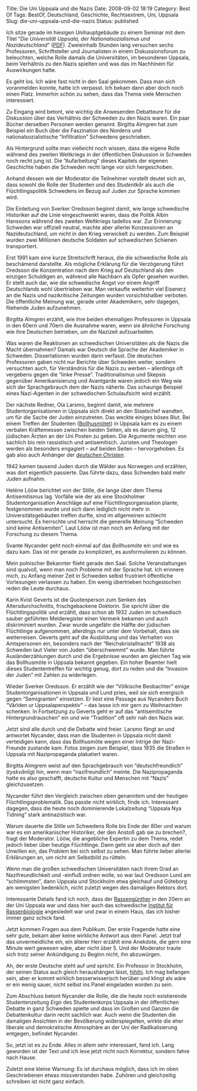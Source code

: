 Title: Die Uni Uppsala und die Nazis
Date: 2008-09-02 18:19
Category: Best Of
Tags: BestOf, Deutschland, Geschichte, Rechtsextrem, Uni, Uppsala
Slug: die-uni-uppsala-und-die-nazis
Status: published

Ich sitze gerade im hiesigen Unihauptgebäude zu einem Seminar mit dem
Titel “*Die Universität Uppsala, der Nationalsozialismus und
Nazideutschland*”
([PDF](http://www.multietn.uu.se/information/UU_o_nazismen(368).pdf)).
Zweieinhalb Stunden lang versuchen sechs Professoren, Schriftsteller und
Journalisten in einem Diskussionsforum zu beleuchten, welche Rolle
damals die Universitäten, im besonderen Uppsala, beim Verhältnis zu den
Nazis spielten und was das im Nachhinein für Auswirkungen hatte.

Es geht los. Ich wäre fast nicht in den Saal gekommen. Dass man sich
voranmelden konnte, hatte ich verpasst. Ich bekam dann aber doch noch
einen Platz. Immerhin schön zu sehen, dass das Thema viele Menschen
interessiert.

Zu Eingang wird betont, wie wichtig die Anwesenden Debatteure für die
Diskussion über das Verhältnis der Schweden zu den Nazis waren. Ein paar
Bücher derselben Personen werden genannt. Birgitta Almgren hat zum
Beispiel ein Buch über die Faszination des Nordens und
nationalsozialistische “Infiltration” Schwedens geschrieben.

Als Hintergrund sollte man vielleicht noch wissen, dass die eigene Rolle
während des zweiten Weltkriegs in der öffentlichen Diskussion in
Schweden noch recht jung ist. Die “Aufarbeitung” dieses Kapitels der
eigenen Geschichte haben die Schweden recht lange vor sich hergeschoben.

Anhand dessen wie der Moderator die Teilnehmer vorstellt deutet sich an,
dass sowohl die Rolle der Studenten und des *Studentkår* als auch die
Flüchtlingspolitik Schwedens im Bezug auf Juden zur Sprache kommen wird.

Die Einleitung von Sverker Oredsson beginnt damit, wie lange schwedische
Historiker auf die Linie eingeschwenkt waren, dass die Politik Albin
Hanssons während des zweiten Weltkriegs tadellos war. Zur Erinnerung:
Schweden war offiziell neutral, machte aber allerlei Konzessionen an
Nazideutschland, um nicht in den Krieg verwickelt zu werden. Zum
Beispiel wurden zwei Millionen deutsche Soldaten auf schwedischen
Schienen transportiert.

Erst 1991 kam eine kurze Streitschrift heraus, die die schwedische Rolle
als beschämend darstellte. Als mögliche Erklärung für die Verzögerung
führt Oredsson die Konzentration nach dem Krieg auf Deutschland als den
einzigen Schuldigen an, während alle Nachbarn als Opfer gesehen wurden.
Er stellt auch dar, wie die schwedische Angst vor einem Angriff
Deutschlands wohl übertrieben war. Man verkaufte weiterhin viel Eisenerz
an die Nazis und nazikritische Zeitungen wurden vorsichtshalber
verboten. Die öffentliche Meinung war, gerade unter Akademikern, sehr
dagegen, fliehende Juden aufzunehmen.

Birgitta Almgren erzählt, wie ihre beiden ehemaligen Professoren in
Uppsala in den 60ern und 70ern die Ausnahme waren, wenn sie ähnliche
Forschung wie ihre Deutschen betrieben, um die Nazizeit aufzuarbeiten.

Was waren die Reaktionen an schwedischen Universitäten als die Nazis die
Macht übernahmen? Damals war Deutsch die Sprache der Akademiker in
Schweden. Dissertationen wurden darin verfasst. Die deutschen
Professoren gaben nicht nur Berichte über Schweden weiter, sondern
versuchten auch, für Verständnis für die Nazis zu werben – allerdings
oft vergebens gegen die “linke Presse”. Traditionalismus und Skepsis
gegenüber Amerikanisierung und Avantgarde waren jedoch ein Weg wie sich
der Sprachgebrauch dem der Nazis näherte. Das schaurige Beispiel eines
Nazi-Agenten in der schwedischen Schulaufsicht wird erzählt.

Der nächste Redner, Ola Larsmo, beginnt damit, wie mehrere
Studentorganisationen in Uppsala sich direkt an den Staatschef wandten,
um für die Sache der Juden einzutreten. Das weckte einiges böses Blut.
Bei einem Treffen der Studenten
([Bollhusmötet](http://sv.wikipedia.org/wiki/Bollhusmötet)) in Uppsala
kam es zu einem verbalen Kräftemessen zwischen beiden Seiten, als es
darum ging, 12 jüdischen Ärzten an der Uni Posten zu geben. Die
Argumente reichten von sachlich bis rein rassistisch und antisemitisch.
Juristen und Theologen werden als besonders engagiert – auf beiden
Seiten – hervorgehoben. Es gab also auch Anhänger der [*deutschen
Christen*](http://de.wikipedia.org/wiki/Deutsche_Christen).

1942 kamen tausend Juden durch die Wälder aus Norwegen und erzählen, was
dort eigentlich passierte. Das führte dazu, dass Schweden bald mehr
Juden aufnahm.

Heléne Lööw berichtet von der Stille, die lange über dem Thema
Antisemitismus lag. Vorfälle wie der als eine Stockholmer
Studentorganisation Anschläge auf eine Flüchtlingsorganisation plante,
festgenommen wurde und sich dann lediglich nicht mehr in
Universitätsgebäuden treffen durfte, sind im allgemeinen schlecht
untersucht. Es herrschte und herrscht die generelle Meinung “Schweden
sind keine Antisemiten”. Laut Lööw ist man noch am Anfang mit der
Forschung zu diesem Thema.

Svante Nycander geht noch einmal auf das *Bollhusmöte* ein und wie es
dazu kam. Das ist mir gerade zu kompliziert, es ausformulieren zu
können.

Mein polnischer Bekannter flieht gerade den Saal. Solche Veranstaltungen
sind qualvoll, wenn man noch Probleme mit der Sprache hat. Ich erinnere
mich, zu Anfang meiner Zeit in Schweden selbst frustriert öffentliche
Vorlesungen verlassen zu haben. Ein wenig übertrieben hochgestochen
reden die Leute durchaus.

Karin Kvist Geverts ist die Quotenperson zum Senken des
Altersdurchschnitts, frischgebackene Doktorin. Sie spricht über die
Flüchtlingspolitik und erzählt, dass schon ab 1932 Juden im schwedisch
sauber geführten Melderegister einen Vermerk bekamen und auch
diskriminiert wurden. Zwar wurde ungefähr die Hälfte der jüdischen
Flüchtlinge aufgenommen, allerdings nur unter dem Vorbehalt, dass sie
weiterreisen. Geverts geht auf die Ausbildung und das Verhalten von
Amtspersonen ein, besonders nach der “Reichskristallnacht” 1938 als
Schweden laut Vieler von Juden “überschwemmt” wurde. Man führte
Ausländerzählungen durch und die Ergebnisse wurden am gleichen Tag wie
das Bollhusmöte in Uppsala bekannt gegeben. Ein hoher Beamter hielt
dieses Studententreffen für wichtig genug, dort zu reden und die
“Invasion der Juden” mit Zahlen zu widerlegen.

Wieder Sverker Oredsson. Er erzählt wie der “Völkische Beobachter”
einige Studentorganisationen in Uppsala und Lund pries, weil sie sich
energisch gegen “Semigranten” einsetzen. Er liest eine Passage aus
Nycanders Buch “Världen ur Uppsalaperspektiv” – das lasse ich mir gern
zu Weihnachten schenken. In Fortsetzung zu Geverts geht er auf das
“antisemitische Hintergrundrauschen” ein und wie “Tradition” oft sehr
nah den Nazis war.

Jetzt sind alle durch und die Debatte wird freier. Larsmo fängt an und
antwortet Nycander, dass man die Studenten in Uppsala nicht damit
verteidigen kann, dass das Bollhusmöte wegen einer Intrige der
Nazi-Freunde zustande kam. Fotos zeigen zum Beispiel, dass 1935 die
Straßen in Uppsala mit Nazipropaganda plakatiert waren.

Birgitta Almgrem weist auf den Sprachgebrauch von “deutschfreundlich”
(*tyskvänlig*) hin, wenn man “nazifreundlich” meinte. Die Nazipropaganda
hatte es also geschafft, deutsche Kultur und Menschen mit “Nazis”
gleichzusetzen.

Nycander führt den Vergleich zwischen oben genanntem und der heutigen
Flüchtlingsproblematik. Das passte nicht wirklich, finde ich.
Interessant dagegen, dass die heute noch dominierende Lokalzeitung
“Uppsala Nya Tidning” stark antinazistisch war.

Warum dauerte die Stille um Schwedens Rolle bis Ende der 80er und warum
war es ein amerikanischer Historiker, der den Anstoß gab sie zu
brechen?, fragt der Moderator. Lööw, die angebliche Expertin zu dem
Thema, redet jedoch lieber über heutige Flüchtlinge. Dann geht sie aber
doch auf den Unwillen ein, das Problem bei sich selbst zu sehen. Man
führte lieber allerlei Erklärungen an, um nicht am Selbstbild zu
rütteln.

Wenn man die großen schwedischen Universitäten nach ihrem Grad an
Nazifreundlichkeit und -einfluß ordnen wolle, so war laut Oredsson Lund
am “schlimmsten”, dann Uppsala und Stockholm etwa gleichauf und Göteborg
am wenigsten bedenklich, nicht zuletzt wegen des damaligen Rektors dort.

Interessante Details fand ich noch, dass der
[Rassengünther](http://de.wikipedia.org/wiki/Hans_F._K._Günther) in den
20ern an der Uni Uppsala war und dass hier auch das schwedische
[Institut für
Rassenbiologie](http://sv.wikipedia.org/wiki/Rasbiologiska_Institutet)
angesiedelt war und zwar in einem Haus, das ich bisher immer ganz schick
fand.

Jetzt kommen Fragen aus dem Publikum. Der erste Fragende hatte eine sehr
gute, bekam aber keine wirkliche Antwort aus dem Panel. Jetzt traf das
unvermeidliche ein, ein älterer Herr erzählt eine Anekdote, die gern
eine Minute wert gewesen wäre, aber nicht über 5. Und der Moderator
traute sich trotz seiner Ankündigung zu Beginn nicht, ihn abzuwürgen.

Ah, der erste Deutsche steht auf und spricht. Ein Professor in
Stockholm, der seinen Status auch gleich heraushängen lässt,
[hihihi](http://www.fiket.de/2008/05/21/unwichtige-titel/). Ich mag
befangen sein, aber er kommt wirklich besserwisserisch herüber und
klingt als wäre er ein wenig sauer, nicht selbst ins Panel eingeladen
worden zu sein.

Zum Abschluss betont Nycander die Rolle, die die heute noch existierende
Studentenzeitung *Ergo* des Studentenkorps Uppsala in der öffentlichen
Debatte in ganz Schweden spielte und dass im Großen und Ganzen die
Debattenkultur darin recht sachlich war. Auch wenn die Studenten die
damaligen Ansichten in der Bevölkerung widerspiegelten, wirkte die eher
liberale und demokratische Atmosphäre an der Uni der Radikalisierung
entgegen, befindet Nycander.

So, jetzt ist es zu Ende. Alles in allem sehr interessant, fand ich.
Lang geworden ist der Text und ich lese jetzt nicht noch Korrektur,
sondern fahre nach Hause.

Zuletzt eine kleine Warnung: Es ist durchaus möglich, dass ich im oben
Geschriebenen etwas missverstanden habe. Zuhören und gleichzeitig
schreiben ist nicht ganz einfach.

